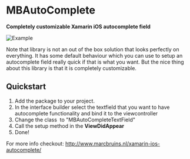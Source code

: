 # MBAutoComplete
<strong>Completely customizable Xamarin iOS autocomplete field</strong>

![Example](MarcBruins.github.com/MBAutoComplete/images/example.png)


Note that library is not an out of the box solution that looks perfectly on everything. It has some default behaviour which you can use to setup an autocomplete field really quick if that is what you want. But the nice thing about this library is that it is completely customizable.

<h2>Quickstart</h2>
<ol>
 	<li>Add the package to your project.</li>
 	<li>In the interface builder select the textfield that you want to have autocomplete functionality and bind it to the viewcontroller</li>
 	<li>Change the class  to "MBAutoCompleteTextField"</li>
 	<li>Call the setup method in the <strong>ViewDidAppear</strong></li>
 	<li>Done!</li>
</ol>

For more info checkout: <a href="http://www.marcbruins.nl/xamarin-ios-autocomplete/">http://www.marcbruins.nl/xamarin-ios-autocomplete/</a>
